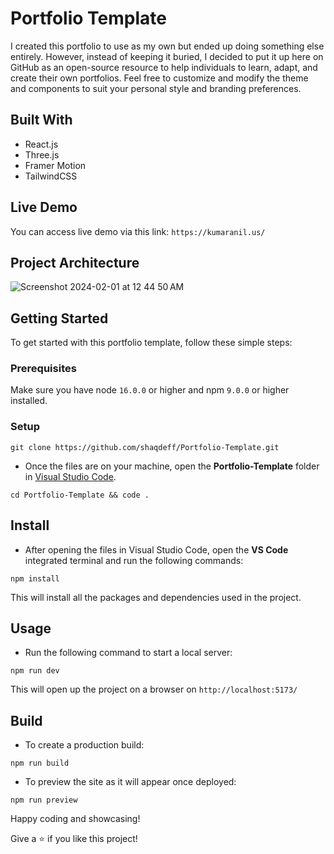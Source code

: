 # Portfolio Template

I created this portfolio to use as my own but ended up doing something else entirely. However, instead of keeping it buried, I decided to put it up here on GitHub as an open-source resource to help individuals to learn, adapt, and create their own portfolios. Feel free to customize and modify the theme and components to suit your personal style and branding preferences.

## Built With

- React.js
- Three.js
- Framer Motion
- TailwindCSS

## Live Demo

You can access live demo via this link: `https://kumaranil.us/`

## Project Architecture

![Screenshot 2024-02-01 at 12 44 50 AM](https://github.com/anilk108/anilkumar-portfolio/assets/43748737/25d8a868-26f2-46d8-aeea-329dd791adfb)


## Getting Started

To get started with this portfolio template, follow these simple steps:

### Prerequisites

Make sure you have node `16.0.0` or higher and npm `9.0.0` or higher installed.

### Setup
```
git clone https://github.com/shaqdeff/Portfolio-Template.git
```

- Once the files are on your machine, open the **Portfolio-Template** folder in [Visual Studio Code](https://code.visualstudio.com/download).

```
cd Portfolio-Template && code .
```

## Install

- After opening the files in Visual Studio Code, open the **VS Code** integrated terminal and run the following commands:

```
npm install
```

This will install all the packages and dependencies used in the project.

## Usage

- Run the following command to start a local server:

```
npm run dev
```

This will open up the project on a browser on `http://localhost:5173/`

## Build

- To create a production build:

```
npm run build
```

- To preview the site as it will appear once deployed:

```
npm run preview
```

Happy coding and showcasing!

Give a ⭐️ if you like this project!
